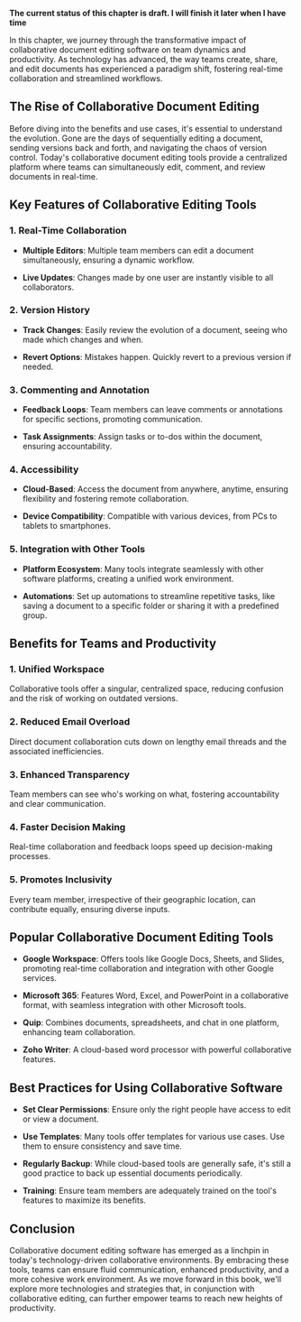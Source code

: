 **The current status of this chapter is draft. I will finish it later when I have time**

In this chapter, we journey through the transformative impact of collaborative document editing software on team dynamics and productivity. As technology has advanced, the way teams create, share, and edit documents has experienced a paradigm shift, fostering real-time collaboration and streamlined workflows.

The Rise of Collaborative Document Editing
------------------------------------------

Before diving into the benefits and use cases, it's essential to understand the evolution. Gone are the days of sequentially editing a document, sending versions back and forth, and navigating the chaos of version control. Today's collaborative document editing tools provide a centralized platform where teams can simultaneously edit, comment, and review documents in real-time.

Key Features of Collaborative Editing Tools
-------------------------------------------

### 1. **Real-Time Collaboration**

* **Multiple Editors**: Multiple team members can edit a document simultaneously, ensuring a dynamic workflow.

* **Live Updates**: Changes made by one user are instantly visible to all collaborators.

### 2. **Version History**

* **Track Changes**: Easily review the evolution of a document, seeing who made which changes and when.

* **Revert Options**: Mistakes happen. Quickly revert to a previous version if needed.

### 3. **Commenting and Annotation**

* **Feedback Loops**: Team members can leave comments or annotations for specific sections, promoting communication.

* **Task Assignments**: Assign tasks or to-dos within the document, ensuring accountability.

### 4. **Accessibility**

* **Cloud-Based**: Access the document from anywhere, anytime, ensuring flexibility and fostering remote collaboration.

* **Device Compatibility**: Compatible with various devices, from PCs to tablets to smartphones.

### 5. **Integration with Other Tools**

* **Platform Ecosystem**: Many tools integrate seamlessly with other software platforms, creating a unified work environment.

* **Automations**: Set up automations to streamline repetitive tasks, like saving a document to a specific folder or sharing it with a predefined group.

Benefits for Teams and Productivity
-----------------------------------

### 1. **Unified Workspace**

Collaborative tools offer a singular, centralized space, reducing confusion and the risk of working on outdated versions.

### 2. **Reduced Email Overload**

Direct document collaboration cuts down on lengthy email threads and the associated inefficiencies.

### 3. **Enhanced Transparency**

Team members can see who's working on what, fostering accountability and clear communication.

### 4. **Faster Decision Making**

Real-time collaboration and feedback loops speed up decision-making processes.

### 5. **Promotes Inclusivity**

Every team member, irrespective of their geographic location, can contribute equally, ensuring diverse inputs.

Popular Collaborative Document Editing Tools
--------------------------------------------

* **Google Workspace**: Offers tools like Google Docs, Sheets, and Slides, promoting real-time collaboration and integration with other Google services.

* **Microsoft 365**: Features Word, Excel, and PowerPoint in a collaborative format, with seamless integration with other Microsoft tools.

* **Quip**: Combines documents, spreadsheets, and chat in one platform, enhancing team collaboration.

* **Zoho Writer**: A cloud-based word processor with powerful collaborative features.

Best Practices for Using Collaborative Software
-----------------------------------------------

* **Set Clear Permissions**: Ensure only the right people have access to edit or view a document.

* **Use Templates**: Many tools offer templates for various use cases. Use them to ensure consistency and save time.

* **Regularly Backup**: While cloud-based tools are generally safe, it's still a good practice to back up essential documents periodically.

* **Training**: Ensure team members are adequately trained on the tool's features to maximize its benefits.

Conclusion
----------

Collaborative document editing software has emerged as a linchpin in today's technology-driven collaborative environments. By embracing these tools, teams can ensure fluid communication, enhanced productivity, and a more cohesive work environment. As we move forward in this book, we'll explore more technologies and strategies that, in conjunction with collaborative editing, can further empower teams to reach new heights of productivity.
